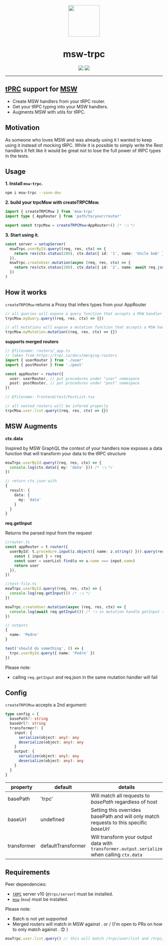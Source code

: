 <div align="center">
  <img src="assets/trpc-msw.png" style="height: 100px;"/>
  <h1>msw-trpc</h1>
  <a href="https://www.npmjs.com/package/msw-trpc"><img src="https://img.shields.io/npm/v/msw-trpc.svg?style=flat&color=brightgreen" target="_blank" /></a>
  <a href="./LICENSE"><img src="https://img.shields.io/badge/license-MIT-black" /></a>
  <br />
  <hr />
</div>

## **[tPRC](https://trpc.io/) support for [MSW](https://mswjs.io/)**

- Create MSW handlers from your tRPC router.
- Get your tRPC typing into your MSW handlers.
- Augments MSW with utils for tRPC.

## Motivation

As someone who loves MSW and was already using it I wanted to keep using it instead of mocking tRPC. While it is possible to simply write the Rest handlers it felt like it would be great not to lose the full power of tRPC types in the tests.

## Usage

**1. Install `msw-trpc`.**

```bash
npm i msw-trpc --save-dev
```

**2. build your trpcMsw with createTRPCMsw.**

```typescript
import { createTRPCMsw } from 'msw-trpc'
import type { AppRouter } from 'path/to/your/router'

export const trpcMsw = createTRPCMsw<AppRouter>() /* 👈 */
```

**3. Start using it.**

```typescript
const server = setupServer(
  mswTrpc.userById.query((req, res, ctx) => {
    return res(ctx.status(200), ctx.data({ id: '1', name: 'Uncle bob' }))
  }),
  mswTrpc.createUser.mutation(async (req, res, ctx) => {
    return res(ctx.status(200), ctx.data({ id: '2', name: await req.json() }))
  })
)
```

## How it works

`createTRPCMsw` returns a Proxy that infers types from your AppRouter

```typescript
// all queries will expose a query function that accepts a MSW handler
trpcMsw.myQuery.query((req, res, ctx) => {})

// all mutations will expose a mutation function that accepts a MSW handler
trpcMsw.myMutation.mutation((req, res, ctx) => {})
```

**supports merged routers**

```typescript
// @filename: routers/_app.ts
// taken from https://trpc.io/docs/merging-routers
import { userRouter } from './user'
import { postRouter } from './post'

const appRouter = router({
  user: userRouter, // put procedures under "user" namespace
  post: postRouter, // put procedures under "post" namespace
})

// @filename: frontend/test/PostList.tsx

// all nested routers will be infered properly
trpcMsw.user.list.query((req, res, ctx) => {})
```

## MSW Augments

**ctx.data**

Inspired by MSW GraphQL the context of your handlers now exposes a data function that will transform your data to the tRPC structure

```typescript
mswTrpc.userById.query((req, res, ctx) => {
  console.log(ctx.data({ my: 'data' })) /* 👈 */
})

// return ctx.json with
{
  result: {
    data: {
      my: 'data'
    }
  }
}
```

**req.getInput**

Returns the parsed input from the request

```typescript
//router.ts
const appRouter = t.router({
  userById: t.procedure.input(z.object({ name: z.string() })).query(req => {
    const { input } = req
    const user = userList.find(u => u.name === input.name)
    return user
  }),
})

//test-file.ts
mswTrpc.userById.query((req, res, ctx) => {
  console.log(req.getInput()) /* 👈 */
})

mswTrpc.createUser.mutation(async (req, res, ctx) => {
  console.log(await req.getInput()) /* 👈 in mutation handle getInput returns a promise because it uses req.json() */
})

// outputs
{
  name: 'Pedro'
}

test('should do something', () => {
  trpc.userById.query({ name: 'Pedro' })
})
```

Please note:

- calling `req.getInput` and req.json in the same mutation handler will fail

## Config

`createTRPCMsw` accepts a 2nd argument:

```typescript
type config = {
  basePath?: string
  baseUrl?: string
  transformer?: {
    input: {
      serialize(object: any): any
      deserialize(object: any): any
    }
    output: {
      serialize(object: any): any
      deserialize(object: any): any
    }
  }
}
```

| property    | default            | details                                                                                     |
| ----------- | ------------------ | ------------------------------------------------------------------------------------------- |
| basePath    | 'trpc'             | Will match all requests to _basePath_ regardless of host                                    |
| baseUrl     | undefined          | Setting this overrides basePath and will only match requests to this specific _baseUrl_     |
| transformer | defaultTransformer | Will transform your output data with `transformer.output.serialize` when calling `ctx.data` |

## Requirements

Peer dependencies:

- [`tRPC`](https://github.com/trpc/trpc) server v10 (`@trpc/server`) must be installed.
- [`msw`](https://github.com/mswjs/msw) (`msw`) must be installed.

Please note:

- Batch is not yet supported
- Merged routers will match in MSW against . or / (I'm open to PRs on how to only match against . 😊 )

```typescript
mswTrpc.user.list.query() // this will match /trpc/user/list and /trpc/user.list
```
